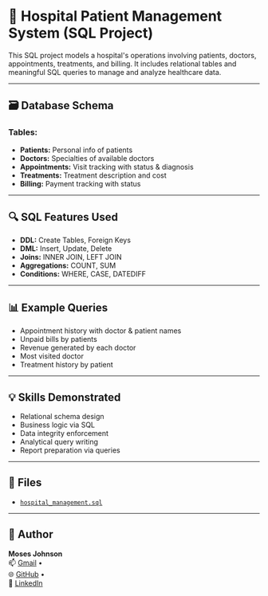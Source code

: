 # 🏥 Hospital Patient Management System (SQL Project)

This SQL project models a hospital's operations involving patients, doctors, appointments, treatments, and billing. It includes relational tables and meaningful SQL queries to manage and analyze healthcare data.

---

## 🗃️ Database Schema

### Tables:
- **Patients:** Personal info of patients
- **Doctors:** Specialties of available doctors
- **Appointments:** Visit tracking with status & diagnosis
- **Treatments:** Treatment description and cost
- **Billing:** Payment tracking with status

---

## 🔍 SQL Features Used

- **DDL:** Create Tables, Foreign Keys
- **DML:** Insert, Update, Delete
- **Joins:** INNER JOIN, LEFT JOIN
- **Aggregations:** COUNT, SUM
- **Conditions:** WHERE, CASE, DATEDIFF

---

## 📊 Example Queries

- Appointment history with doctor & patient names  
- Unpaid bills by patients  
- Revenue generated by each doctor  
- Most visited doctor  
- Treatment history by patient  

---

## 💡 Skills Demonstrated

- Relational schema design  
- Business logic via SQL  
- Data integrity enforcement  
- Analytical query writing  
- Report preparation via queries  

---

## 📁 Files

- [`hospital_management.sql`](hospital_management.sql)

---

## 👤 Author

**Moses Johnson**  
📫 [Gmail](mailto:mosesjohnson.nixon@gmail.com) •  
🌐 [GitHub](https://github.com/mosesjohnson0104) •  
🔗 [LinkedIn](https://www.linkedin.com/in/moses-johnson)
